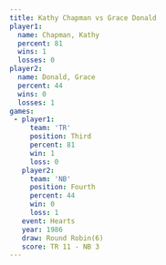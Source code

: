 ```yaml
---
title: Kathy Chapman vs Grace Donald
player1:              
  name: Chapman, Kathy
  percent: 81         
  wins: 1             
  losses: 0           
player2:              
  name: Donald, Grace 
  percent: 44         
  wins: 0             
  losses: 1           
games:
 - player1:         
     team: 'TR'     
     position: Third
     percent: 81    
     win: 1         
     loss: 0        
   player2:          
     team: 'NB'      
     position: Fourth
     percent: 44     
     win: 0          
     loss: 1         
   event: Hearts       
   year: 1986          
   draw: Round Robin(6)
   score: TR 11 - NB 3 
---
```

